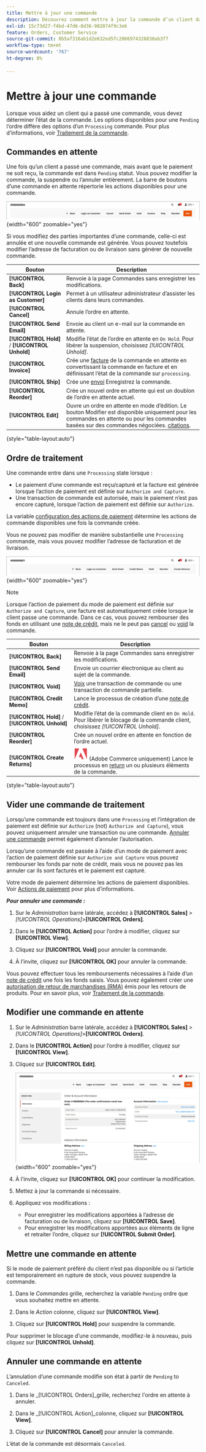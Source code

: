 ```yaml
---
title: Mettre à jour une commande
description: Découvrez comment mettre à jour la commande d’un client dans l’Admin.
exl-id: 15c73d27-f4bd-47d6-8d36-902074f9c3e6
feature: Orders, Customer Service
source-git-commit: 8b5af316ab1d2e632ed5fc2066974326830ab3f7
workflow-type: tm+mt
source-wordcount: '767'
ht-degree: 0%

---
```


# Mettre à jour une commande

Lorsque vous aidez un client qui a passé une commande, vous devez déterminer l’état de la commande. Les options disponibles pour une `Pending` l’ordre diffère des options d’un `Processing` commande. Pour plus d’informations, voir [Traitement de la commande](order-processing.md).

## Commandes en attente

Une fois qu’un client a passé une commande, mais avant que le paiement ne soit reçu, la commande est dans `Pending` statut. Vous pouvez modifier la commande, la suspendre ou l’annuler entièrement. La barre de boutons d’une commande en attente répertorie les actions disponibles pour une commande.

![Options d’ordre en attente](./assets/order-button-bar-pending.png){width="600" zoomable="yes"}

Si vous modifiez des parties importantes d’une commande, celle-ci est annulée et une nouvelle commande est générée. Vous pouvez toutefois modifier l’adresse de facturation ou de livraison sans générer de nouvelle commande.

| Bouton | Description |
|--- |--- |
| **[!UICONTROL Back]** | Renvoie à la page Commandes sans enregistrer les modifications. |
| **[!UICONTROL Login as Customer]** | Permet à un utilisateur administrateur d’assister les clients dans leurs commandes. |
| **[!UICONTROL Cancel]** | Annule l’ordre en attente. |
| **[!UICONTROL Send Email]** | Envoie au client un e-mail sur la commande en attente. |
| **[!UICONTROL Hold]** / **[!UICONTROL Unhold]** | Modifie l’état de l’ordre en attente en `On Hold`. Pour libérer la suspension, choisissez _[!UICONTROL Unhold]_. |
| **[!UICONTROL Invoice]** | Crée une [facture](invoices.md#create-an-invoice) de la commande en attente en convertissant la commande en facture et en définissant l’état de la commande sur `processing`. |
| **[!UICONTROL Ship]** | Crée une [envoi](shipments.md#create-a-shipment) Enregistrez la commande. |
| **[!UICONTROL Reorder]** | Crée un nouvel ordre en attente qui est un doublon de l’ordre en attente actuel. |
| **[!UICONTROL Edit]** | Ouvre un ordre en attente en mode d’édition. Le bouton Modifier est disponible uniquement pour les commandes en attente ou pour les commandes basées sur des commandes négociées. [citations](../b2b/quotes.md). |

{style="table-layout:auto"}

## Ordre de traitement

Une commande entre dans une `Processing` state lorsque :

* Le paiement d’une commande est reçu/capturé et la facture est générée lorsque l’action de paiement est définie sur `Authorize and Capture`.
* Une transaction de commande est autorisée, mais le paiement n’est pas encore capturé, lorsque l’action de paiement est définie sur `Authorize`.

La variable [configuration des actions de paiement](../configuration-reference/sales/payment-methods.md#payment-actions) détermine les actions de commande disponibles une fois la commande créée.

Vous ne pouvez pas modifier de manière substantielle une `Processing` commande, mais vous pouvez modifier l’adresse de facturation et de livraison.

![Options d’ordre de traitement](./assets/order-button-bar-processing.png){width="600" zoomable="yes"}

>[!NOTE]
>
>Lorsque l’action de paiement du mode de paiement est définie sur `Authorize and Capture`, une facture est automatiquement créée lorsque le client passe une commande. Dans ce cas, vous pouvez rembourser des fonds en utilisant une [note de crédit](credit-memo-create.md), mais ne le peut pas [cancel](#cancel-a-pending-order) ou [void](#void-a-processing-order) la commande.

| Bouton | Description |
|--- |--- |
| **[!UICONTROL Back]** | Renvoie à la page Commandes sans enregistrer les modifications. |
| **[!UICONTROL Send Email]** | Envoie un courrier électronique au client au sujet de la commande. |
| **[!UICONTROL Void]** | [Voix](#void-a-processing-order) une transaction de commande ou une transaction de commande partielle. |
| **[!UICONTROL Credit Memo]** | Lance le processus de création d’une [note de crédit](credit-memo-create.md). |
| **[!UICONTROL Hold]** / **[!UICONTROL Unhold]** | Modifie l’état de la commande client en `On Hold`. Pour libérer le blocage de la commande client, choisissez _[!UICONTROL Unhold]_. |
| **[!UICONTROL Reorder]** | Crée un nouvel ordre en attente en fonction de l’ordre actuel. |
| **[!UICONTROL Create Returns]** | ![Adobe Commerce](../assets/adobe-logo.svg) (Adobe Commerce uniquement) Lance le processus en [return](returns.md) un ou plusieurs éléments de la commande. |

{style="table-layout:auto"}

## Vider une commande de traitement

Lorsqu’une commande est toujours dans une `Processing` et l’intégration de paiement est définie sur `Authorize` (not) `Authorize and Capture`), vous pouvez uniquement annuler une transaction ou une commande. [Annuler une commande](#cancel-a-pending-order) permet également d’annuler l’autorisation.

Lorsqu’une commande est passée à l’aide d’un mode de paiement avec l’action de paiement définie sur `Authorize and Capture` vous pouvez rembourser les fonds par note de crédit, mais vous ne pouvez pas les annuler car ils sont facturés et le paiement est capturé.

Votre mode de paiement détermine les actions de paiement disponibles. Voir [Actions de paiement](../configuration-reference/sales/payment-methods.md#payment-actions) pour plus d’informations.

**_Pour annuler une commande :_**

1. Sur le _Administration_ barre latérale, accédez à **[!UICONTROL Sales]** > _[!UICONTROL Operations]_>**[!UICONTROL Orders]**.

1. Dans le **[!UICONTROL Action]** pour l’ordre à modifier, cliquez sur **[!UICONTROL View]**.

1. Cliquez sur **[!UICONTROL Void]** pour annuler la commande.

1. À l’invite, cliquez sur **[!UICONTROL OK]** pour annuler la commande.

Vous pouvez effectuer tous les remboursements nécessaires à l’aide d’un [note de crédit](credit-memo-create.md) une fois les fonds saisis. Vous pouvez également créer une [autorisation de retour de marchandises (RMA)](returns.md) émis pour les retours de produits. Pour en savoir plus, voir [Traitement de la commande](order-processing.md).

## Modifier une commande en attente

1. Sur le _Administration_ barre latérale, accédez à **[!UICONTROL Sales]** > _[!UICONTROL Operations]_>**[!UICONTROL Orders]**.

1. Dans le **[!UICONTROL Action]** pour l’ordre à modifier, cliquez sur **[!UICONTROL View]**.

1. Cliquez sur **[!UICONTROL Edit]**.

   ![Modifier l’ordre](./assets/order-edit.png){width="600" zoomable="yes"}

1. À l’invite, cliquez sur **[!UICONTROL OK]** pour continuer la modification.

1. Mettez à jour la commande si nécessaire.

1. Appliquez vos modifications :
   * Pour enregistrer les modifications apportées à l’adresse de facturation ou de livraison, cliquez sur **[!UICONTROL Save]**.
   * Pour enregistrer les modifications apportées aux éléments de ligne et retraiter l’ordre, cliquez sur **[!UICONTROL Submit Order]**.

## Mettre une commande en attente

Si le mode de paiement préféré du client n’est pas disponible ou si l’article est temporairement en rupture de stock, vous pouvez suspendre la commande.

1. Dans le _Commandes_ grille, recherchez la variable `Pending` ordre que vous souhaitez mettre en attente.

1. Dans le _Action_ colonne, cliquez sur **[!UICONTROL View]**.

1. Cliquez sur **[!UICONTROL Hold]** pour suspendre la commande.

Pour supprimer le blocage d’une commande, modifiez-le à nouveau, puis cliquez sur **[!UICONTROL Unhold]**.

## Annuler une commande en attente

L’annulation d’une commande modifie son état à partir de `Pending` to `Canceled`.

1. Dans le _[!UICONTROL Orders]_grille, recherchez l&#39;ordre en attente à annuler.

1. Dans le _[!UICONTROL Action]_colonne, cliquez sur **[!UICONTROL View]**.

1. Cliquez sur **[!UICONTROL Cancel]** pour annuler la commande.

L’état de la commande est désormais `Canceled`.
